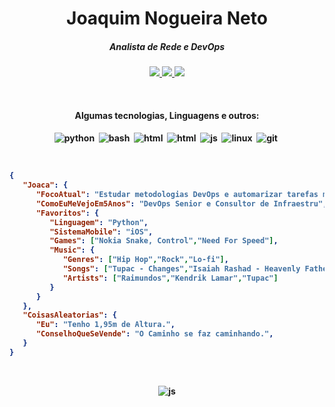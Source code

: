 <h1 align="center">Joaquim Nogueira Neto</h1>

<h5 align="center">Analista de Rede e DevOps</h5>

<p align="center">
	<a href="https://gist.github.com/willnaoosmith">
		<img src="https://img.shields.io/badge/-Gists-000?style=for-the-badge&logo=Github&logoColor=white" />
	</a>
	    <a href="mailto:netonetworks@proton.me">
		<img src="https://img.shields.io/badge/protonmail-%238B89CC.svg?&style=for-the-badge&logo=protonmail&logoColor=white" />
	</a>
	<a href="https://www.linkedin.com/in/joaquimnogueiraneto/">
		<img src="https://img.shields.io/badge/-LinkedIn-%230077B5?style=for-the-badge&logo=linkedin&logoColor=white" />
	</a>	
</p>
<br>

<h4 align="center">Algumas tecnologias, Linguagens e outros:<h4/>
	
<p align="center">
	<img src="https://img.shields.io/badge/python%20-%2314354C.svg?&style=for-the-badge&logo=python&logoColor=white" alt="python" />&nbsp;
	<img src="https://img.shields.io/badge/shell_script%20-%23121011.svg?&style=for-the-badge&logo=gnu-bash&logoColor=white" alt="bash" />&nbsp;
	<img src="https://img.shields.io/badge/HTML-239120?style=for-the-badge&logo=html5&logoColor=white" alt="html" />&nbsp;
	<img src="https://img.shields.io/badge/CSS-3498DB?&style=for-the-badge&logo=css3&logoColor=white" alt="html" />&nbsp;
	<img src="https://img.shields.io/badge/JavaScript-F7DF1E?style=for-the-badge&logo=javascript&logoColor=black" alt="js" />&nbsp;
	<img src="https://img.shields.io/badge/Linux-FCC624?style=for-the-badge&logo=linux&logoColor=black" alt="linux" />&nbsp;
	<img src="https://img.shields.io/badge/git-F05032?style=for-the-badge&logo=git&logoColor=white" alt="git" />&nbsp;
</p>

</br>

<!--START_SECTION:mydata-->

```json
{
   "Joaca": {
      "FocoAtual": "Estudar metodologias DevOps e automarizar tarefas massantes com Python",
      "ComoEuMeVejoEm5Anos": "DevOps Senior e Consultor de Infraestru",
      "Favoritos": {
         "Linguagem": "Python",
         "SistemaMobile": "iOS",
         "Games": ["Nokia Snake, Control","Need For Speed"],
         "Music": {
            "Genres": ["Hip Hop","Rock","Lo-fi"],
            "Songs": ["Tupac - Changes","Isaiah Rashad - Heavenly Father"],
            "Artists": ["Raimundos","Kendrik Lamar","Tupac"]
         }
      }
   },
   "CoisasAleatorias": {
      "Eu": "Tenho 1,95m de Altura.",
      "ConselhoQueSeVende": "O Caminho se faz caminhando.",
   }
}
```

<!--END_SECTION:mydata-->

<br>

<!--START_SECTION:waka-->

<p align="center">
	<img src="https://komarev.com/ghpvc/?username=ninguemns&style=flat-squar" alt="js" />
</p>
